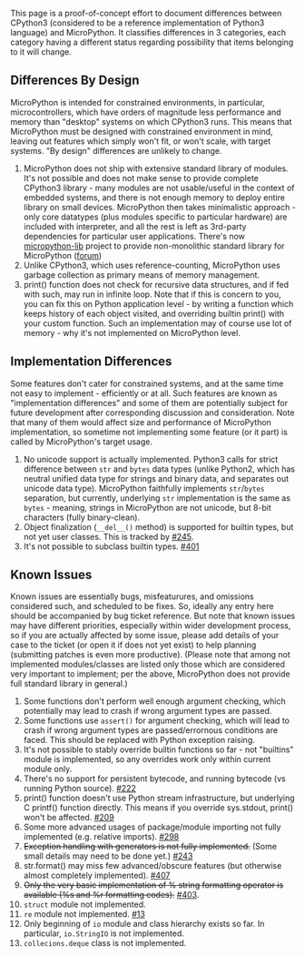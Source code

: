 This page is a proof-of-concept effort to document differences between CPython3 (considered to be a reference implementation of Python3 language) and MicroPython. It classifies differences in 3 categories, each category having a different status regarding possibility that items belonging to it will change.

## Differences By Design
MicroPython is intended for constrained environments, in particular, microcontrollers, which have orders of magnitude less performance and memory than "desktop" systems on which CPython3 runs. This means that MicroPython must be designed with constrained environment in mind, leaving out features which simply won't fit, or won't scale, with target systems. "By design" differences are unlikely to change.

1. MicroPython does not ship with extensive standard library of modules. It's not possible and does not make sense to provide complete CPython3 library - many modules are not usable/useful in the context of embedded systems, and there is not enough memory to deploy entire library on small devices. MicroPython then takes minimalistic approach - only core datatypes (plus modules specific to particular hardware) are included with interpreter, and all the rest is left as 3rd-party dependencies for particular user applications. There's now [micropython-lib](https://github.com/micropython/micropython-lib) project to provide non-monolithic standard library for MicroPython ([forum](http://forum.micropython.org/viewtopic.php?f=5&t=70))
1. Unlike CPython3, which uses reference-counting, MicroPython uses garbage collection as primary means of memory management.
1. print() function does not check for recursive data structures, and if fed with such, may run in infinite loop. Note that if this is concern to you, you can fix this on Python application level - by writing a function which keeps history of each object visited, and overriding builtin print() with your custom function. Such an implementation may of course use lot of memory - why it's not implemented on MicroPython level.

## Implementation Differences
Some features don't cater for constrained systems, and at the same time not easy to implement - efficiently or at all. Such features are known as "implementation differences" and some of them are potentially subject for future development after corresponding discussion and consideration. Note that many of them would affect size and performance of MicroPython implementation, so sometime not implementing some feature (or it part) is called by MicroPython's target usage.

1. No unicode support is actually implemented. Python3 calls for strict difference between ``str`` and ``bytes`` data types (unlike Python2, which has neutral unified data type for strings and binary data, and separates out unicode data type). MicroPython faithfully implements ``str``/``bytes`` separation, but currently, underlying ``str`` implementation is the same as ``bytes`` - meaning, strings in MicroPython are not unicode, but 8-bit characters (fully binary-clean).
1. Object finalization (``__del__()`` method) is supported for builtin types, but not yet user classes. This is tracked by [#245](//github.com/micropython/micropython/issues/245).
1. It's not possible to subclass builtin types. [#401](//github.com/micropython/micropython/issues/401)

## Known Issues
Known issues are essentially bugs, misfeaturures, and omissions considered such, and scheduled to be fixes. So, ideally any entry here should be accompanied by bug ticket reference. But note that known issues may have different priorities, especially within wider development process, so if you are actually affected by some issue, please add details of your case to the ticket (or open it if does not yet exist) to help planning (submitting patches is even more productive). (Please note that among not implemented modules/classes are listed only those which are considered very important to implement; per the above, MicroPython does not provide full standard library in general.)

1. Some functions don't perform well enough argument checking, which potentially may lead to crash if wrong argument types are passed.
1. Some functions use ``assert()`` for argument checking, which will lead to crash if wrong argument types are passed/errornous conditions are faced. This should be replaced with Python exception raising.
1. It's not possible to stably override builtin functions so far - not "builtins" module is implemented, so any overrides work only within current module only.
1. There's no support for persistent bytecode, and running bytecode (vs running Python source). [#222](//github.com/micropython/micropython/issues/222)
1. print() function doesn't use Python stream infrastructure, but underlying C printf() function directly. This means if you override sys.stdout, print() won't be affected. [#209](//github.com/micropython/micropython/issues/209)
1. Some more advanced usages of package/module importing not fully implemented (e.g. relative imports). [#298](//github.com/micropython/micropython/issues/298)
1. <strike>Exception handling with generators is not fully implemented.</strike> (Some small details may need to be done yet.) [#243](//github.com/micropython/micropython/issues/243)
1. str.format() may miss few advanced/obscure features (but otherwise almost completely implemented). [#407](//github.com/micropython/micropython/issues/407)
1. <strike>Only the very basic implementation of % string formatting operator is available (%s and %r formatting codes).</strike> [#403](//github.com/micropython/micropython/issues/403).
1. ``struct`` module not implemented.
1. ``re`` module not implemented. [#13](//github.com/micropython/micropython/issues/13)
1. Only beginning of ``io`` module and class hierarchy exists so far. In particular, ``io.StringIO`` is not implemented.
1. ``collecions.deque`` class is not implemented.
